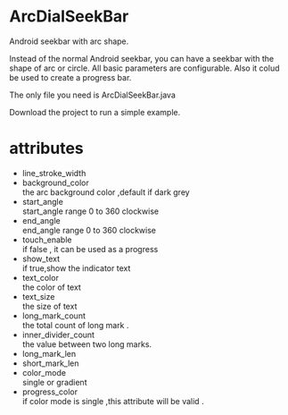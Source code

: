 # ArcDialSeekBar


Android seekbar with arc shape. 

Instead of the normal Android seekbar, you can have a seekbar with the shape of  arc or circle.  All basic parameters are configurable. 
Also it colud be used to create a progress bar.

The only file you need is ArcDialSeekBar.java 

Download the project to run a simple example.

# attributes

* line_stroke_width
* background_color       
the arc background color ,default if dark grey 
* start_angle            
start_angle range 0 to 360 clockwise  
* end_angle             
end_angle range 0 to 360  clockwise
* touch_enable           
if false , it can be used as a progress 
* show_text              
if true,show the indicator text  
* text_color            
the color of text 
* text_size            
the size of text 
* long_mark_count       
the total count of long mark .
* inner_divider_count   
the value between two long marks. 
* long_mark_len    
* short_mark_len  
* color_mode            
single or gradient 
* progress_color        
if color mode is single ,this attribute will be valid .
